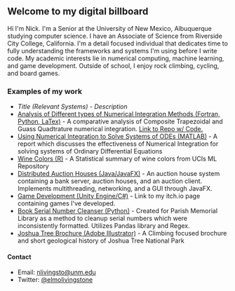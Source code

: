 ## Welcome to my digital billboard

Hi I'm Nick. I'm a Senior at the University of New Mexico, Albuquerque studying computer science. I have an Associate of Science from Riverside City College, California. 
I'm a detail focused individual that dedicates time to fully understanding the frameworks and systems I'm using before I write code. My academic interests lie in numerical computing, machine learning, and game development.
Outside of school, I enjoy rock climbing, cycling, and board games. 

### Examples of my work 
* *Title (Relevant Systems) - Description*
* [Analysis of Different types of Numerical Integration Methods (Fortran, Python, LaTex)](https://github.com/nicholaslivingstone/CS471-HW3/blob/master/report/hw3%20report.pdf) - A comparative analysis of Composite Trapezoidal and Guass Quadtrature numerical integration. [Link to Repo w/ Code.](https://github.com/nicholaslivingstone/CS471-HW3) 
* [Using Numerical Integration to Solve Systems of ODEs (MATLAB)](https://nicholaslivingstone.github.io/files/Integration_SystemsODEs.pdf) - A report which discusses the effectiveness of Numerical Integration for solving systems of Ordinary Differential Equations
* [Wine Colors (R)](https://nicholaslivingstone.github.io/files/Wine_Colors_Stats.pdf) - A Statistical summary of wine colors from UCIs ML Repository 
* [Distributed Auction Houses (Java/JavaFX)](https://github.com/nicholaslivingstone/CS351-Distributed-Auction) - An auction house system containing a bank server, auction houses, and an auction client. Implements multithreading, networking, and a GUI through JavaFX.
* [Game Development (Unity Engine/C#)](https://nlivingstone.itch.io/) - Link to my itch.io page containing games I've developed.
* [Book Serial Number Cleanser (Python)]() - Created for Parish Memorial Library as a method to cleanup serial numbers which were inconsistently formatted. Utilizes Pandas library and Regex. 
* [Joshua Tree Brochure (Adobe Illustrator)](https://nicholaslivingstone.github.io/files/JTree_Brochure.pdf) - A Climbing focused brochure and short geological history of Joshua Tree National Park
#### Contact
* Email: nlivingsto@unm.edu
* Twitter: [@elmolivingstone](https://twitter.com/elmolivingstone)
